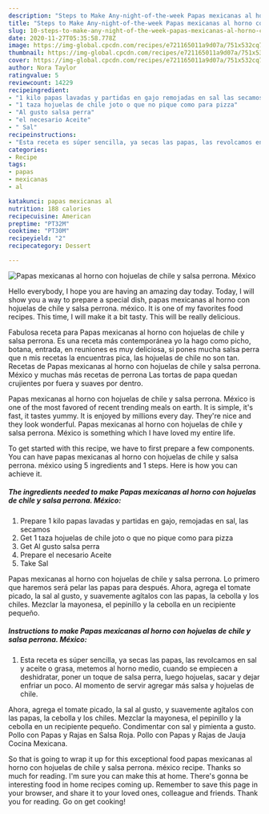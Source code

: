 ```yaml
---
description: "Steps to Make Any-night-of-the-week Papas mexicanas al horno con hojuelas de chile y salsa perrona. México"
title: "Steps to Make Any-night-of-the-week Papas mexicanas al horno con hojuelas de chile y salsa perrona. México"
slug: 10-steps-to-make-any-night-of-the-week-papas-mexicanas-al-horno-con-hojuelas-de-chile-y-salsa-perrona-mexico
date: 2020-11-27T05:35:58.778Z
image: https://img-global.cpcdn.com/recipes/e721165011a9d07a/751x532cq70/papas-mexicanas-al-horno-con-hojuelas-de-chile-y-salsa-perrona-mexico-foto-principal.jpg
thumbnail: https://img-global.cpcdn.com/recipes/e721165011a9d07a/751x532cq70/papas-mexicanas-al-horno-con-hojuelas-de-chile-y-salsa-perrona-mexico-foto-principal.jpg
cover: https://img-global.cpcdn.com/recipes/e721165011a9d07a/751x532cq70/papas-mexicanas-al-horno-con-hojuelas-de-chile-y-salsa-perrona-mexico-foto-principal.jpg
author: Nora Taylor
ratingvalue: 5
reviewcount: 14229
recipeingredient:
- "1 kilo papas lavadas y partidas en gajo remojadas en sal las secamos"
- "1 taza hojuelas de chile joto o que no pique como para pizza"
- "Al gusto salsa perra"
- "el necesario Aceite"
- " Sal"
recipeinstructions:
- "Esta receta es súper sencilla, ya secas las papas, las revolcamos en sal y aceite o grasa, metemos al horno medio, cuando se empiecen a deshidratar, poner un toque de salsa perra, luego hojuelas, sacar y dejar enfriar un poco. Al momento de servir agregar más salsa y hojuelas de chile."
categories:
- Recipe
tags:
- papas
- mexicanas
- al

katakunci: papas mexicanas al 
nutrition: 188 calories
recipecuisine: American
preptime: "PT32M"
cooktime: "PT30M"
recipeyield: "2"
recipecategory: Dessert

---
```



![Papas mexicanas al horno con hojuelas de chile y salsa perrona. México](https://img-global.cpcdn.com/recipes/e721165011a9d07a/751x532cq70/papas-mexicanas-al-horno-con-hojuelas-de-chile-y-salsa-perrona-mexico-foto-principal.jpg)

Hello everybody, I hope you are having an amazing day today. Today, I will show you a way to prepare a special dish, papas mexicanas al horno con hojuelas de chile y salsa perrona. méxico. It is one of my favorites food recipes. This time, I will make it a bit tasty. This will be really delicious.

Fabulosa receta para Papas mexicanas al horno con hojuelas de chile y salsa perrona. Es una receta más contemporánea yo la hago como picho, botana, entrada, en reuniones es muy deliciosa, si pones mucha salsa perra que n mis recetas la encuentras pica, las hojuelas de chile no son tan. Recetas de Papas mexicanas al horno con hojuelas de chile y salsa perrona. México y muchas más recetas de perrona Las tortas de papa quedan crujientes por fuera y suaves por dentro.

Papas mexicanas al horno con hojuelas de chile y salsa perrona. México is one of the most favored of recent trending meals on earth. It is simple, it's fast, it tastes yummy. It is enjoyed by millions every day. They're nice and they look wonderful. Papas mexicanas al horno con hojuelas de chile y salsa perrona. México is something which I have loved my entire life.


To get started with this recipe, we have to first prepare a few components. You can have papas mexicanas al horno con hojuelas de chile y salsa perrona. méxico using 5 ingredients and 1 steps. Here is how you can achieve it.

<!--inarticleads1-->

##### The ingredients needed to make Papas mexicanas al horno con hojuelas de chile y salsa perrona. México:

1. Prepare 1 kilo papas lavadas y partidas en gajo, remojadas en sal, las secamos
1. Get 1 taza hojuelas de chile joto o que no pique como para pizza
1. Get Al gusto salsa perra
1. Prepare el necesario Aceite
1. Take  Sal


Papas mexicanas al horno con hojuelas de chile y salsa perrona. Lo primero que haremos será pelar las papas para después. Ahora, agrega el tomate picado, la sal al gusto, y suavemente agítalos con las papas, la cebolla y los chiles. Mezclar la mayonesa, el pepinillo y la cebolla en un recipiente pequeño. 

<!--inarticleads2-->

##### Instructions to make Papas mexicanas al horno con hojuelas de chile y salsa perrona. México:

1. Esta receta es súper sencilla, ya secas las papas, las revolcamos en sal y aceite o grasa, metemos al horno medio, cuando se empiecen a deshidratar, poner un toque de salsa perra, luego hojuelas, sacar y dejar enfriar un poco. Al momento de servir agregar más salsa y hojuelas de chile.


Ahora, agrega el tomate picado, la sal al gusto, y suavemente agítalos con las papas, la cebolla y los chiles. Mezclar la mayonesa, el pepinillo y la cebolla en un recipiente pequeño. Condimentar con sal y pimienta a gusto. Pollo con Papas y Rajas en Salsa Roja. Pollo con Papas y Rajas de Jauja Cocina Mexicana. 

So that is going to wrap it up for this exceptional food papas mexicanas al horno con hojuelas de chile y salsa perrona. méxico recipe. Thanks so much for reading. I'm sure you can make this at home. There's gonna be interesting food in home recipes coming up. Remember to save this page in your browser, and share it to your loved ones, colleague and friends. Thank you for reading. Go on get cooking!
